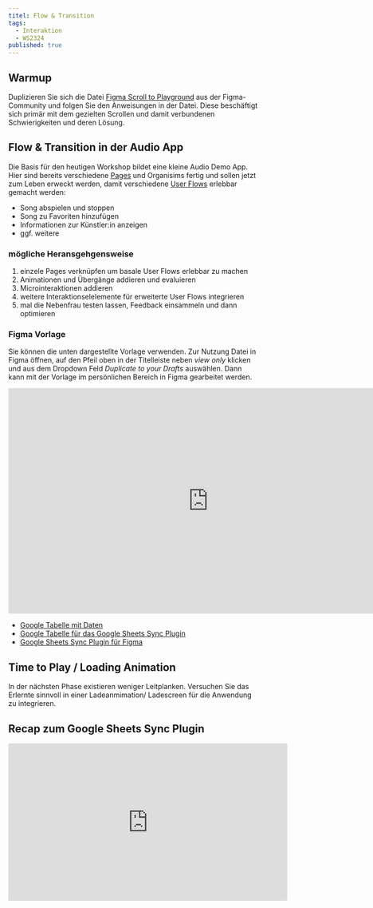 ```yaml
---
titel: Flow & Transition
tags: 
  - Interaktion
  - WS2324
published: true
---
```


## Warmup 

Duplizieren Sie sich die Datei [Figma Scroll to Playground](https://www.figma.com/community/file/918189250907220365) aus der Figma-Community und folgen Sie den Anweisungen in der Datei. Diese beschäftigt sich primär mit dem gezielten Scrollen und damit verbundenen Schwierigkeiten und deren Lösung.


## Flow & Transition in der Audio App

Die Basis für den heutigen Workshop bildet eine kleine Audio Demo App. Hier sind bereits verschiedene [Pages](https://atomicdesign.bradfrost.com/chapter-2/) und Organisims fertig und sollen jetzt zum Leben erweckt werden, damit verschiedene [User Flows](https://www.nngroup.com/articles/user-journeys-vs-user-flows/) erlebbar gemacht werden:

- Song abspielen und stoppen
- Song zu Favoriten hinzufügen
- Informationen zur Künstler:in anzeigen
- ggf. weitere

### mögliche Heransgehgensweise
1. einzele Pages verknüpfen um basale User Flows erlebbar zu machen
2. Animationen und Übergänge addieren und evaluieren
3. Microinteraktionen addieren
4. weitere Interaktionselelemente für erweiterte User Flows integrieren
5. mal die Nebenfrau testen lassen, Feedback einsammeln und dann optimieren

### Figma Vorlage

Sie können die unten dargestellte Vorlage verwenden. Zur Nutzung Datei in Figma öffnen, auf den Pfeil oben in der Titelleiste neben *view only* klicken und aus dem Dropdown Feld *Duplicate to your Drafts* auswählen. Dann kann mit der Vorlage im persönlichen Bereich in Figma gearbeitet werden.

<iframe style="border: 1px solid rgba(0, 0, 0, 0.1);" width="800" height="450" src="https://www.figma.com/embed?embed_host=share&url=https%3A%2F%2Fwww.figma.com%2Ffile%2FcJ70c9Pl2HWvOO1nMbWHor%2FFlow-%2526-Transition-2023%252F24%3Ftype%3Ddesign%26node-id%3D0%253A1%26mode%3Ddesign%26t%3DLi8Zt4bjuxARQSyh-1" allowfullscreen></iframe>

- [Google Tabelle mit Daten](https://docs.google.com/spreadsheets/d/134Wi887sls7lB_yONH6Xq9qREl4z-pChYC_ow0mW6r8/edit#gid=1772899302)
- [Google Tabelle für das Google Sheets Sync Plugin](https://docs.google.com/spreadsheets/d/134Wi887sls7lB_yONH6Xq9qREl4z-pChYC_ow0mW6r8/edit)
- [Google Sheets Sync Plugin für Figma](https://www.figma.com/community/plugin/735770583268406934/google-sheets-sync)

## Time to Play / Loading Animation

In der nächsten Phase existieren weniger Leitplanken. Versuchen Sie das Erlernte sinnvoll in einer Ladeanmimation/ Ladescreen für die Anwendung zu integrieren.

## Recap zum Google Sheets Sync Plugin

<iframe width="560" height="315" src="https://www.youtube.com/embed/aaugAwZU1hQ?si=lva5YDY7nPOxTHPM" title="YouTube video player" frameborder="0" allow="accelerometer; autoplay; clipboard-write; encrypted-media; gyroscope; picture-in-picture; web-share" allowfullscreen></iframe>